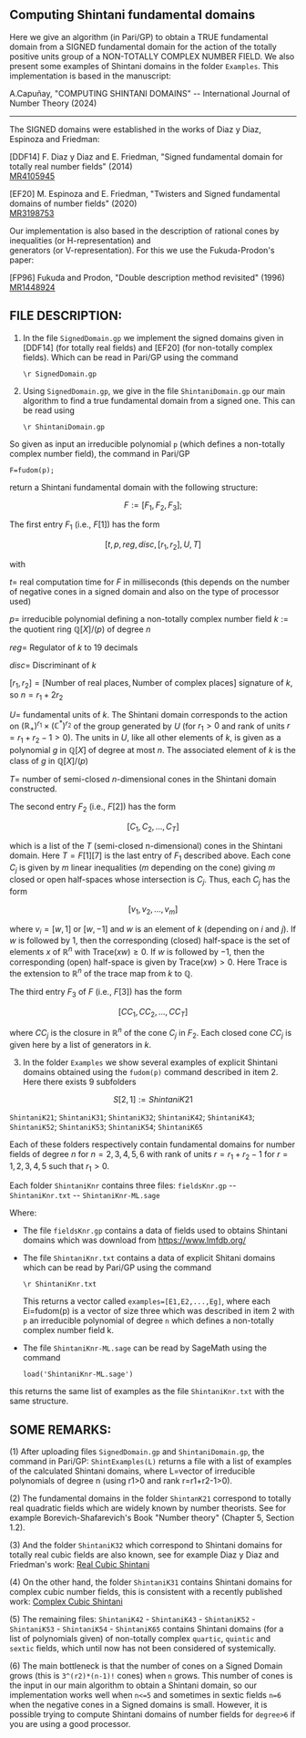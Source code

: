 ## Computing Shintani fundamental domains

Here we give an algorithm (in Pari/GP) to obtain a TRUE fundamental domain from a SIGNED fundamental domain for the action of the totally positive units group of a NON-TOTALLY COMPLEX NUMBER FIELD. We also present some examples of Shintani domains in the folder `Examples`. This implementation is based in the manuscript:

A.Capuñay, "COMPUTING SHINTANI DOMAINS" -- International Journal of Number Theory (2024)


----------------------------------------------------------------------------------------------------------------
The SIGNED domains were established in the works of Diaz y Diaz, Espinoza and Friedman:

[DDF14] F. Diaz y Diaz and E. Friedman, "Signed fundamental domain for totally real number fields" (2014)  
[MR4105945](https://arxiv.org/abs/1303.3989)

[EF20] M. Espinoza and E. Friedman, "Twisters and Signed fundamental domains of number fields" (2020)  
[MR3198753](https://arxiv.org/abs/1903.07089)

Our implementation is also based in the description of rational cones by inequalities (or H-representation) and    
generators (or V-representation). For this we use the Fukuda-Prodon's paper:  

[FP96] Fukuda and Prodon, "Double description method revisited" (1996)  
[MR1448924](https://link.springer.com/chapter/10.1007/3-540-61576-8_77) 
 


## FILE DESCRIPTION:


1. In the file `SignedDomain.gp` we implement the signed domains given in [DDF14] (for totally real fields) and [EF20] (for non-totally complex fields). Which can be read in Pari/GP using the command

     `\r SignedDomain.gp`

2. Using `SignedDomain.gp`, we give in the file `ShintaniDomain.gp` our main algorithm to find a true fundamental domain from a signed one. This can be read using 

     `\r ShintaniDomain.gp`

So given as input an irreducible polynomial `p` (which defines a non-totally complex number field), the command in Pari/GP

 `F=fudom(p);`

return a Shintani fundamental domain with the following structure:

 $$F:=[F_1,F_2,F_3];$$
     
The first entry $F_1$ (i.e., $F[1]$) has the form

 $$[t, p, reg, disc, [r_1, r_2], U, T]$$

with 

$t =$   real computation time for $F$ in milliseconds (this depends on the number of negative cones in a signed domain and 
       also on the type of processor used)
       
$p =$  irreducible polynomial defining a non-totally complex number field $k := \text{the quotient ring }\mathbb{Q}[X]/(p)$ of degree $n$
       
$reg =$ Regulator of $k$ to $19$ decimals

$disc =$ Discriminant of $k$

$[r_1, r_2]=[\text{Number of real places}, \text{Number of complex places}]$ signature of $k$, so $n=r_1+2r_2$

$U =$   fundamental units of $k$. The Shintani domain corresponds to the action on $(\mathbb{R}_{+})^{r_1}\times(\mathbb{C}^{\ast})^{r_2}$ of the group generated by $U$ (for $r_1>0$ and rank of units $r=r_1+r_2-1>0$). The units in $U$, like all other elements of $k$, is given as a polynomial $g$ in $\mathbb{Q}[X]$ of degree at most $n$. The associated element of $k$ is the class of $g$ in $\mathbb{Q}[X]/(p)$
       
$T =$ number of semi-closed $n$-dimensional cones in the Shintani domain constructed. 


The second entry $F_2$ (i.e., $F[2]$) has the form

$$[C_1,C_2,...,C_T]$$

which is a list of the $T$ (semi-closed n-dimensional) cones in the Shintani domain. Here $T=F[1][7]$ is the last entry of $F_1$  described above. Each cone $C_j$ is given by $m$ linear inequalities ($m$ depending on the cone) giving $m$ closed or open half-spaces whose intersection is $C_j$. Thus, each $C_j$ has the form  

$$[v_1,v_2,...,v_m]$$

where $v_i=[w,1]$ or $[w,-1]$ and $w$ is an element of $k$ (depending on  $i$ and $j$). If $w$ is followed by $1$, then the corresponding (closed) half-space is the set of elements $x$ of $\mathbb{R}^n$ with $\text{Trace}(xw)\geq 0$. If $w$ is followed by $-1$, then the corresponding (open) half-space is given by $\text{Trace}(xw)>0$. Here Trace is the extension to $\mathbb{R}^n$ of the trace map from $k$ to $\mathbb{Q}$.

The third entry $F_3$ of $F$ (i.e., $F[3]$) has the form  

$$[CC_1,CC_2,...,CC_T]$$

where $CC_j$ is the closure in $\mathbb{R}^n$ of the cone $C_j$ in $F_2$. Each closed cone $CC_j$ is given here by a list of generators in $k$.



3. In the folder `Examples` we show several examples of explicit Shintani domains obtained using the `fudom(p)` command described in item 2. Here there exists 9 subfolders
 
$$S[2,1]:=ShintaniK21$$

`ShintaniK21`; `ShintaniK31`; `ShintaniK32`; `ShintaniK42`; `ShintaniK43`; `ShintaniK52`; `ShintaniK53`; `ShintaniK54`; `ShintaniK65`

Each of these folders respectively contain fundamental domains for number fields of degree $n$ for $n=2,3,4,5,6$ with rank of units $r=r_1+r_2-1$ for $r=1,2,3,4,5$ such that $r_1>0$.

Each folder `ShintaniKnr` contains three files:  `fieldsKnr.gp` -- `ShintaniKnr.txt` -- `ShintaniKnr-ML.sage`

Where:
    
* The file `fieldsKnr.gp` contains a data of fields used to obtains Shintani domains which was download from https://www.lmfdb.org/

* The file `ShintaniKnr.txt` contains a data of explicit Shitani domains which can be read by Pari/GP using the command 

   `\r ShintaniKnr.txt`
   
  This returns a vector called `examples=[E1,E2,...,Eg]`, where each Ei=fudom(p) is a vector of size three which was described in item 2  with `p` an irreducible polynomial of degree `n` which defines a non-totally complex number field k. 

* The file `ShintaniKnr-ML.sage` can be read by SageMath using the command 

  `load('ShintaniKnr-ML.sage')`

this returns the same list of examples as the file `ShintaniKnr.txt` with the same structure.

   
## SOME REMARKS: 

(1) After uploading files `SignedDomain.gp` and `ShintaniDomain.gp`, the command in Pari/GP:  `ShintExamples(L)` returns a file with a list of examples of the calculated Shintani domains, where L=vector of irreducible polynomials of degree n (using r1>0 and rank r=r1+r2-1>0).

(2) The fundamental domains in the folder `ShintanK21` correspond to totally real quadratic fields which are widely known by number theorists. See for example Borevich-Shafarevich's Book "Number theory" (Chapter 5, Section 1.2).

(3) And the folder `ShintaniK32` which correspond to Shintani domains for totally real cubic fields are also known, see for example Diaz y Diaz and Friedman's work: [Real Cubic Shintani](https://www.sciencedirect.com/science/article/pii/S0022314X12000844)

(4) On the other hand, the folder `ShintaniK31` contains Shintani domains for complex cubic number fields, this is consistent with a recently published work: [Complex Cubic Shintani](https://www.worldscientific.com/doi/abs/10.1142/S1793042123300016)

(5) The remaining files: `ShintaniK42` - `ShintaniK43` - `ShintaniK52` - `ShintaniK53` - `ShintaniK54` - `ShintaniK65` contains Shintani domains (for a list of polynomials given) of non-totally complex `quartic`, `quintic` and `sextic` fields, which until now has not been considered of systemically.

(6) The main bottleneck is that the number of cones on a Signed Domain grows (this is `3^(r2)*(n-1)!` cones) when `n` grows. This number of cones is the input in our main algorithm to obtain a Shintani domain, so our implementation works well when `n<=5` and sometimes in sextic fields `n=6` when the negative cones in a Signed domains is small. However, it is possible trying to compute Shintani domains of number fields for `degree>6` if you are using a good processor. 

